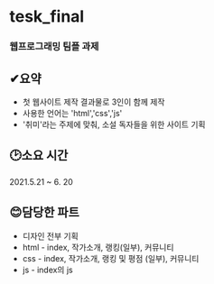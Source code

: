 # tesk_final

### 웹프로그래밍 팀플 과제

## ✔요약 
* 첫 웹사이트 제작 결과물로 3인이 함께 제작
* 사용한 언어는 'html','css','js'
* '취미'라는 주제에 맞춰, 소설 독자들을 위한 사이트 기획

## 🕑소요 시간
2021.5.21 ~ 6. 20

## 😊담당한 파트
* 디자인 전부 기획
* html - index, 작가소개, 랭킹(일부), 커뮤니티
* css - index, 작가소개, 랭킹 및 평점 (일부), 커뮤니티
* js - index의 js 
